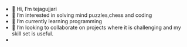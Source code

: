 - 👋 Hi, I’m tejagujjari
- 👀 I’m interested in solving mind puzzles,chess and coding
- 🌱 I’m currently learning programming
- 💞️ I’m looking to collaborate on  projects where it is challenging and my skill set is useful.
- 

<!---
gujjari/gujjari is a ✨ special ✨ repository because its `README.md` (this file) appears on your GitHub profile.
You can click the Preview link to take a look at your changes.
--->
